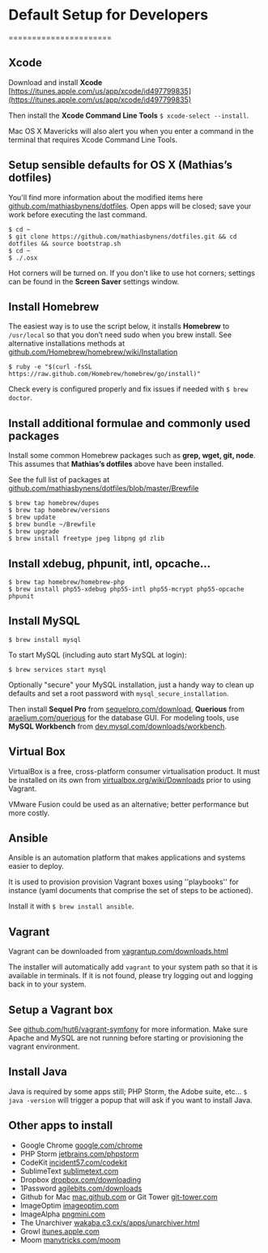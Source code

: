 # Default Setup for Developers
======================

## Xcode

Download and install **Xcode** [https://itunes.apple.com/us/app/xcode/id497799835](https://itunes.apple.com/us/app/xcode/id497799835)

Then install the **Xcode Command Line Tools** ``$ xcode-select --install``.

Mac OS X Mavericks will also alert you when you enter a command in the terminal that requires Xcode Command Line Tools. 


## Setup sensible defaults for OS X (Mathias’s dotfiles)

You'll find more information about the modified items here [github.com/mathiasbynens/dotfiles](https://github.com/mathiasbynens/dotfiles/blob/master/README.md). Open apps will be closed; save your work before executing the last command. 

```
$ cd ~
$ git clone https://github.com/mathiasbynens/dotfiles.git && cd dotfiles && source bootstrap.sh
$ cd ~
$ ./.osx
```

Hot corners will be turned on. If you don't like to use hot corners; settings can be found in the **Screen Saver** settings window. 


## Install Homebrew

The easiest way is to use the script below, it installs **Homebrew** to ``/usr/local`` so that you don’t need sudo when you brew install. See alternative installations methods at [github.com/Homebrew/homebrew/wiki/Installation](https://github.com/Homebrew/homebrew/wiki/Installation#alternative-installs)

```
$ ruby -e "$(curl -fsSL https://raw.github.com/Homebrew/homebrew/go/install)"
```

Check every is configured properly and fix issues if needed with ``$ brew doctor``.


##  Install additional formulae and commonly used packages 

Install some common Homebrew packages such as **grep, wget, git, node**. This assumes that **Mathias’s dotfiles** above have been installed. 

See the full list of packages  at [github.com/mathiasbynens/dotfiles/blob/master/Brewfile](https://github.com/mathiasbynens/dotfiles/blob/master/Brewfile)

```
$ brew tap homebrew/dupes
$ brew tap homebrew/versions
$ brew update
$ brew bundle ~/Brewfile
$ brew upgrade
$ brew install freetype jpeg libpng gd zlib
```


## Install xdebug, phpunit, intl, opcache...

```
$ brew tap homebrew/homebrew-php
$ brew install php55-xdebug php55-intl php55-mcrypt php55-opcache phpunit
```


## Install MySQL

```
$ brew install mysql
```

To start MySQL (including auto start MySQL at login): 

```
$ brew services start mysql
```

Optionally "secure" your MySQL installation, just a handy way to clean up defaults and set a root password with ``mysql_secure_installation``.

Then install **Sequel Pro** from [sequelpro.com/download](http://www.sequelpro.com/download), **Querious** from [araelium.com/querious](http://www.araelium.com/querious/) for the database GUI. For modeling tools, use **MySQL Workbench** from [dev.mysql.com/downloads/workbench](http://dev.mysql.com/downloads/workbench/).

## Virtual Box

VirtualBox is a free, cross-platform consumer virtualisation product. It must be installed on its own from [virtualbox.org/wiki/Downloads](https://www.virtualbox.org/wiki/Downloads) prior to using Vagrant.

VMware Fusion could be used as an alternative; better performance but more costly.


## Ansible

Ansible is an automation platform that makes applications and systems easier to deploy. 

It is used to provision provision Vagrant boxes using ''playbooks'' for instance (yaml documents that comprise the set of steps to be actioned).

Install it with ``$ brew install ansible``. 


## Vagrant 

Vagrant can be downloaded from [vagrantup.com/downloads.html](https://www.vagrantup.com/downloads.html)

The installer will automatically add ``vagrant`` to your system path so that it is available in terminals. If it is not found, please try logging out and logging back in to your system.


## Setup a Vagrant box 

See [github.com/hut6/vagrant-symfony](https://github.com/hut6/vagrant-symfony)
 for more information. Make sure Apache and MySQL are not running before starting or provisioning the vagrant environment. 

 
## Install Java

Java is required by some apps still; PHP Storm, the Adobe suite, etc... ``$ java -version`` will trigger a popup that will ask if you want to install Java.


## Other apps to install

- Google Chrome [google.com/chrome](http://www.google.com/chrome/)
- PHP Storm [jetbrains.com/phpstorm](http://www.jetbrains.com/phpstorm/)
- CodeKit [incident57.com/codekit](https://incident57.com/codekit/)
- SublimeText [sublimetext.com](http://www.sublimetext.com/3)
- Dropbox [dropbox.com/downloading](https://www.dropbox.com/downloading)
- 1Password [agilebits.com/downloads](https://agilebits.com/downloads)
- Github for Mac [mac.github.com](https://mac.github.com/) or Git Tower [git-tower.com](http://www.git-tower.com/)
- ImageOptim [imageoptim.com](https://imageoptim.com/)
- ImageAlpha [pngmini.com](http://pngmini.com/)
- The Unarchiver [wakaba.c3.cx/s/apps/unarchiver.html](http://wakaba.c3.cx/s/apps/unarchiver.html)
- Growl [itunes.apple.com](https://itunes.apple.com/au/app/growl/id467939042)
- Moom [manytricks.com/moom](http://manytricks.com/moom/)
